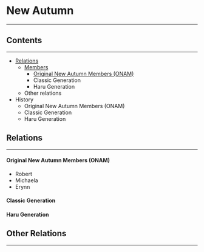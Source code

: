 # New Autumn
-----

## Contents
-----

- [Relations](#relations)
	- [Members](#members)
    	- [Original New Autumn Members (ONAM)](#original_new_autumn_members_ONAM)
        - Classic Generation
        - Haru Generation
	- Other relations
- History
	- Original New Autumn Members (ONAM)
	- Classic Generation
	- Haru Generation

## Relations
-----

#### Original New Autumn Members (ONAM)
- Robert
- Michaela
- Erynn

#### Classic Generation


#### Haru Generation


## Other Relations
-----